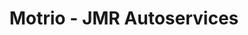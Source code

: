 ---
title: "Motrio - JMR Autoservices"
url: /bonneuil-les-eaux/motrio-jmr-autoservices/
shop: Autowerkstatt
---